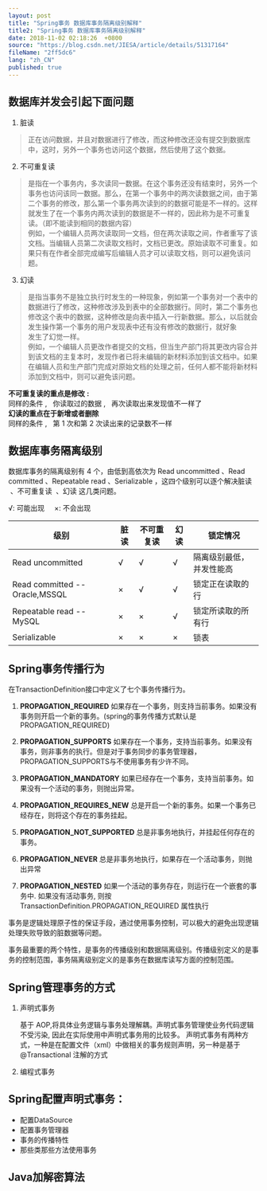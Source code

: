 ```yaml
---
layout: post
title: "Spring事务 数据库事务隔离级别解释"
title2: "Spring事务 数据库事务隔离级别解释"
date: 2018-11-02 02:18:26  +0800
source: "https://blog.csdn.net/JIESA/article/details/51317164"
fileName: "2ff5dc6"
lang: "zh_CN"
published: true
---
```

## 数据库并发会引起下面问题

1. 脏读
> 正在访问数据，并且对数据进行了修改，而这种修改还没有提交到数据库中，这时，另外一个事务也访问这个数据，然后使用了这个数据。
2. 不可重复读
> 是指在一个事务内，多次读同一数据。在这个事务还没有结束时，另外一个事务也访问该同一数据。那么，在第一个事务中的两次读数据之间，由于第二个事务的修改，那么第一个事务两次读到的的数据可能是不一样的。这样就发生了在一个事务内两次读到的数据是不一样的，因此称为是不可重复读。（即不能读到相同的数据内容）  
例如，一个编辑人员两次读取同一文档，但在两次读取之间，作者重写了该文档。当编辑人员第二次读取文档时，文档已更改。原始读取不可重复。如果只有在作者全部完成编写后编辑人员才可以读取文档，则可以避免该问题。
3. 幻读
> 是指当事务不是独立执行时发生的一种现象，例如第一个事务对一个表中的数据进行了修改，这种修改涉及到表中的全部数据行。同时，第二个事务也修改这个表中的数据，这种修改是向表中插入一行新数据。那么，以后就会发生操作第一个事务的用户发现表中还有没有修改的数据行，就好象  
发生了幻觉一样。  
例如，一个编辑人员更改作者提交的文档，但当生产部门将其更改内容合并到该文档的主复本时，发现作者已将未编辑的新材料添加到该文档中。如果在编辑人员和生产部门完成对原始文档的处理之前，任何人都不能将新材料添加到文档中，则可以避免该问题。

**不可重复读的重点是修改** **:**  
同样的条件 ,   你读取过的数据 ,   再次读取出来发现值不一样了  
**幻读的重点在于新增或者删除**  
同样的条件 ,   第 1 次和第 2 次读出来的记录数不一样

## 数据库事务隔离级别

数据库事务的隔离级别有 4 个，由低到高依次为 Read uncommitted 、Read committed 、Repeatable read 、Serializable ，这四个级别可以逐个解决脏读  、不可重复读  、幻读 这几类问题。

√: 可能出现     ×: 不会出现

| 级别                           | 脏读 | 不可重复读 | 幻读 | 锁定情况                 |
| ------------------------------ | ---- | ---------- | ---- | ------------------------ |
| Read uncommitted               | √    | √          | √    | 隔离级别最低，并发性能高 |
| Read committed -- Oracle,MSSQL | ×    | √          | √    | 锁定正在读取的行         |
| Repeatable read -- MySQL       | ×    | ×          | √    | 锁定所读取的所有行       |
| Serializable                   | ×    | ×          | ×    | 锁表                     |

## Spring事务传播行为
在TransactionDefinition接口中定义了七个事务传播行为。

1. **PROPAGATION_REQUIRED** 如果存在一个事务，则支持当前事务。如果没有事务则开启一个新的事务。(spring的事务传播方式默认是PROPAGATION_REQUIRED)

2. **PROPAGATION_SUPPORTS** 如果存在一个事务，支持当前事务。如果没有事务，则非事务的执行。但是对于事务同步的事务管理器，PROPAGATION_SUPPORTS与不使用事务有少许不同。

3. **PROPAGATION_MANDATORY** 如果已经存在一个事务，支持当前事务。如果没有一个活动的事务，则抛出异常。

4. **PROPAGATION_REQUIRES_NEW** 总是开启一个新的事务。如果一个事务已经存在，则将这个存在的事务挂起。

5. **PROPAGATION_NOT_SUPPORTED** 总是非事务地执行，并挂起任何存在的事务。

6. **PROPAGATION_NEVER** 总是非事务地执行，如果存在一个活动事务，则抛出异常

7. **PROPAGATION_NESTED** 如果一个活动的事务存在，则运行在一个嵌套的事务中. 如果没有活动事务, 则按TransactionDefinition.PROPAGATION_REQUIRED 属性执行

事务是逻辑处理原子性的保证手段，通过使用事务控制，可以极大的避免出现逻辑处理失败导致的脏数据等问题。

事务最重要的两个特性，是事务的传播级别和数据隔离级别。传播级别定义的是事务的控制范围，事务隔离级别定义的是事务在数据库读写方面的控制范围。

## Spring管理事务的方式

1. 声明式事务

   基于 AOP,将具体业务逻辑与事务处理解耦。声明式事务管理使业务代码逻辑不受污染, 因此在实际使用中声明式事务用的比较多。
   声明式事务有两种方式，一种是在配置文件（xml）中做相关的事务规则声明，另一种是基于 @Transactional 注解的方式
2. 编程式事务

## Spring配置声明式事务：

* 配置DataSource
* 配置事务管理器
* 事务的传播特性
* 那些类那些方法使用事务

## Java加解密算法
